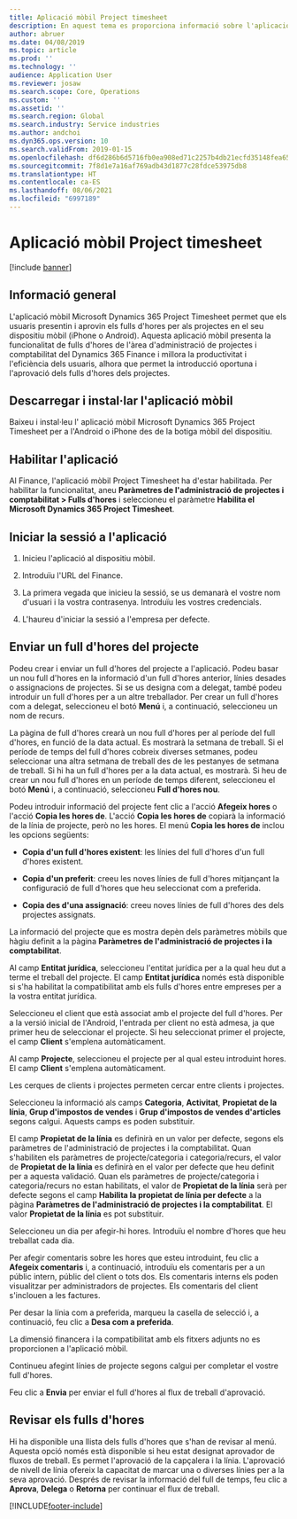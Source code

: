 ```yaml
---
title: Aplicació mòbil Project timesheet
description: En aquest tema es proporciona informació sobre l'aplicació mòbil Microsoft Dynamics 365 Project Timesheet. L'aplicació mòbil Project Timesheet permet que els usuaris presentin i aprovin els fulls d'hores per als projectes en el seu dispositiu mòbil.
author: abruer
ms.date: 04/08/2019
ms.topic: article
ms.prod: ''
ms.technology: ''
audience: Application User
ms.reviewer: josaw
ms.search.scope: Core, Operations
ms.custom: ''
ms.assetid: ''
ms.search.region: Global
ms.search.industry: Service industries
ms.author: andchoi
ms.dyn365.ops.version: 10
ms.search.validFrom: 2019-01-15
ms.openlocfilehash: df6d286b6d5716fb0ea908ed71c2257b4db21ecfd35148fea65dfd96e058ac9a
ms.sourcegitcommit: 7f8d1e7a16af769adb43d1877c28fdce53975db8
ms.translationtype: HT
ms.contentlocale: ca-ES
ms.lasthandoff: 08/06/2021
ms.locfileid: "6997189"
---
```

# <a name="project-timesheet-mobile-application"></a>Aplicació mòbil Project timesheet

[!include [banner](../includes/banner.md)]

## <a name="overview"></a>Informació general

L'aplicació mòbil Microsoft Dynamics 365 Project Timesheet permet que els usuaris presentin i aprovin els fulls d'hores per als projectes en el seu dispositiu mòbil (iPhone o Android). Aquesta aplicació mòbil presenta la funcionalitat de fulls d'hores de l'àrea d'administració de projectes i comptabilitat del Dynamics 365 Finance i millora la productivitat i l'eficiència dels usuaris, alhora que permet la introducció oportuna i l'aprovació dels fulls d'hores dels projectes.

## <a name="download-and-install-the-mobile-app"></a>Descarregar i instal·lar l'aplicació mòbil

Baixeu i instal·leu l' aplicació mòbil Microsoft Dynamics 365 Project Timesheet per a l'Android o iPhone des de la botiga mòbil del dispositiu.

## <a name="enable-the-app"></a>Habilitar l'aplicació 

Al Finance, l'aplicació mòbil Project Timesheet ha d'estar habilitada. Per habilitar la funcionalitat, aneu **Paràmetres de l'administració de projectes i comptabilitat \> Fulls d'hores** i seleccioneu el paràmetre **Habilita el Microsoft Dynamics 365 Project Timesheet**.

## <a name="sign-in-to-the-app"></a>Iniciar la sessió a l'aplicació

1.  Inicieu l'aplicació al dispositiu mòbil.

2.  Introduïu l'URL del Finance.

3.  La primera vegada que inicieu la sessió, se us demanarà el vostre nom d'usuari i la vostra contrasenya. Introduïu les vostres credencials.

4.  L'haureu d'iniciar la sessió a l'empresa per defecte.

## <a name="submit-a-project-timesheet"></a>Enviar un full d'hores del projecte

Podeu crear i enviar un full d'hores del projecte a l'aplicació. Podeu basar un nou full d'hores en la informació d'un full d'hores anterior, línies desades o assignacions de projectes. Si se us designa com a delegat, també podeu introduir un full d'hores per a un altre treballador. Per crear un full d'hores com a delegat, seleccioneu el botó **Menú** i, a continuació, seleccioneu un nom de recurs.

La pàgina de full d'hores crearà un nou full d'hores per al període del full d'hores, en funció de la data actual. Es mostrarà la setmana de treball. Si el període de temps del full d'hores cobreix diverses setmanes, podeu seleccionar una altra setmana de treball des de les pestanyes de setmana de treball.
Si hi ha un full d'hores per a la data actual, es mostrarà. Si heu de crear un nou full d'hores en un període de temps diferent, seleccioneu el botó **Menú** i, a continuació, seleccioneu **Full d'hores nou**.

Podeu introduir informació del projecte fent clic a l'acció **Afegeix hores** o l'acció **Copia les hores de**. L'acció **Copia les hores de** copiarà la informació de la línia de projecte, però no les hores. El menú **Copia les hores de** inclou les opcions següents:

- **Copia d'un full d'hores existent**: les línies del full d'hores d'un full d'hores existent.

- **Copia d'un preferit**: creeu les noves línies de full d'hores mitjançant la configuració de full d'hores que heu seleccionat com a preferida.

- **Copia des d'una assignació**: creeu noves línies de full d'hores des dels projectes assignats.

La informació del projecte que es mostra depèn dels paràmetres mòbils que hàgiu definit a la pàgina **Paràmetres de l'administració de projectes i la comptabilitat**.

Al camp **Entitat jurídica**, seleccioneu l'entitat jurídica per a la qual heu dut a terme el treball del projecte. El camp **Entitat jurídica** només està disponible si s'ha habilitat la compatibilitat amb els fulls d'hores entre empreses per a la vostra entitat jurídica.

Seleccioneu el client que està associat amb el projecte del full d'hores. Per a la versió inicial de l'Android, l'entrada per client no està admesa, ja que primer heu de seleccionar el projecte. Si heu seleccionat primer el projecte, el camp **Client** s'emplena automàticament.

Al camp **Projecte**, seleccioneu el projecte per al qual esteu introduint hores. El camp **Client** s'emplena automàticament.

Les cerques de clients i projectes permeten cercar entre clients i projectes.

Seleccioneu la informació als camps **Categoria**, **Activitat**, **Propietat de la línia**, **Grup d'impostos de vendes** i **Grup d'impostos de vendes d'articles** segons calgui. Aquests camps es poden substituir.

El camp **Propietat de la línia** es definirà en un valor per defecte, segons els paràmetres de l'administració de projectes i la comptabilitat. Quan s'habiliten els paràmetres de projecte/categoria i categoria/recurs, el valor de **Propietat de la línia** es definirà en el valor per defecte que heu definit per a aquesta validació. Quan els paràmetres de projecte/categoria i categoria/recurs no estan habilitats, el valor de **Propietat de la línia** serà per defecte segons el camp **Habilita la propietat de línia per defecte** a la pàgina **Paràmetres de l'administració de projectes i la comptabilitat**. El valor **Propietat de la línia** es pot substituir.

Seleccioneu un dia per afegir-hi hores. Introduïu el nombre d'hores que heu treballat cada dia.

Per afegir comentaris sobre les hores que esteu introduint, feu clic a **Afegeix comentaris** i, a continuació, introduïu els comentaris per a un públic intern, públic del client o tots dos.
Els comentaris interns els poden visualitzar per administradors de projectes. Els comentaris del client s'inclouen a les factures.

Per desar la línia com a preferida, marqueu la casella de selecció i, a continuació, feu clic a **Desa com a preferida**.

La dimensió financera i la compatibilitat amb els fitxers adjunts no es proporcionen a l'aplicació mòbil.

Continueu afegint línies de projecte segons calgui per completar el vostre full d'hores.

Feu clic a **Envia** per enviar el full d'hores al flux de treball d'aprovació.

## <a name="review-timesheets"></a>Revisar els fulls d'hores

Hi ha disponible una llista dels fulls d'hores que s'han de revisar al menú. Aquesta opció només està disponible si heu estat designat aprovador de fluxos de treball. Es permet l'aprovació de la capçalera i la línia. L'aprovació de nivell de línia ofereix la capacitat de marcar una o diverses línies per a la seva aprovació. Després de revisar la informació del full de temps, feu clic a **Aprova**, **Delega** o **Retorna** per continuar el flux de treball.


[!INCLUDE[footer-include](../includes/footer-banner.md)]